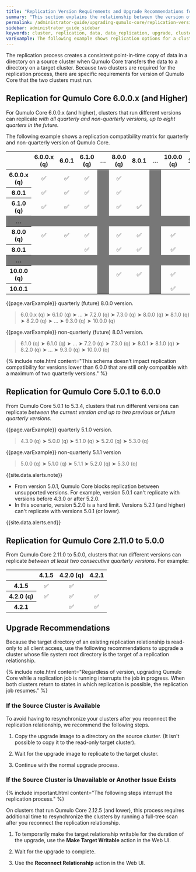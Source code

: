 ```yaml
---
title: "Replication Version Requirements and Upgrade Recommendations for Qumulo Core"
summary: "This section explains the relationship between the version of Qumulo Core that a cluster runs and data replication between it and other clusters. It also gives recommendations for upgrading Qumulo Core in relation to data replication tasks."
permalink: /administrator-guide/upgrading-qumulo-core/replication-version-requirements-upgrade-recommendations.html
sidebar: administrator_guide_sidebar
keywords: cluster, replication, data, data_replication, upgrade, cluster_upgrade
varExample: The following example shows replication options for a cluster running the 
---
```


The replication process creates a consistent point-in-time copy of data in a directory on a source cluster when Qumulo Core transfers the data to a directory on a target cluster. Because two clusters are required for the replication process, there are specific requirements for version of Qumulo Core that the two clusters must run.

## Replication for Qumulo Core 6.0.0.x (and Higher)
For Qumulo Core 6.0.0.x (and higher), clusters that run different versions can replicate _with all quarterly and non-quarterly versions, up to eight quarters in the future._

The following example shows a replication compatibility matrix for quarterly and non-quarterly version of Qumulo Core.

<table style="border:0;">
<thead>
  <tr>
    <th style="text-align:center;width:12.85%;background:transparent;border-left:0;"></th>
    <th style="text-align:center;width:12.85%;">6.0.0.x (q)</th>
    <th style="text-align:center;width:12.85%;">6.0.1</th>
    <th style="text-align:center;width:12.85%;">6.1.0 (q)</th>
    <th style="text-align:center;width:5%;">&hellip;</th>
    <th style="text-align:center;width:12.85%;">8.0.0 (q)</th>
    <th style="text-align:center;width:12.85%;">8.0.1</th>
    <th style="text-align:center;width:5%;">&hellip;</th>
    <th style="text-align:center;width:12.85%;">10.0.0 (q)</th>
    <th style="text-align:center;width:12.85%;">10.0.1</th>
  </tr>
</thead>
<tbody>
  <tr>
    <th style="text-align:center;">6.0.0.x (q)</th>
    <td style="text-align:center;"><span class="emoji">✅</span></td>
    <td style="text-align:center;"><span class="emoji">✅</span></td>
    <td style="text-align:center;"><span class="emoji">✅</span></td>
    <td style="text-align:center;background-color:#777777;"></td>
    <td style="text-align:center;"><span class="emoji">✅</span></td>
    <td style="text-align:center;"></td>
    <td style="text-align:center;background-color:#777777;"></td>
    <td style="text-align:center;"></td>
    <td style="text-align:center;"></td>
  </tr>
  <tr>
    <th style="text-align:center;">6.0.1</th>
    <td style="text-align:center;"><span class="emoji">✅</span></td>
    <td style="text-align:center;"><span class="emoji">✅</span></td>
    <td style="text-align:center;"><span class="emoji">✅</span></td>
    <td style="text-align:center;background-color:#777777;"></td>
    <td style="text-align:center;"><span class="emoji">✅</span></td>
    <td style="text-align:center;"></td>
    <td style="text-align:center;background-color:#777777;"></td>
    <td style="text-align:center;"></td>
    <td style="text-align:center;"></td>
  </tr>
  <tr>
    <th style="text-align:center;">6.1.0 (q)</th>
    <td style="text-align:center;"><span class="emoji">✅</span></td>
    <td style="text-align:center;"><span class="emoji">✅</span></td>
    <td style="text-align:center;"><span class="emoji">✅</span></td>
    <td style="text-align:center;background-color:#777777;"></td>
    <td style="text-align:center;"><span class="emoji">✅</span></td>
    <td style="text-align:center;"><span class="emoji">✅</span></td>
    <td style="text-align:center;background-color:#777777;"></td>
    <td style="text-align:center;"></td>
    <td style="text-align:center;"></td>
  </tr>
  <tr style="background-color:#777777">
    <th style="text-align:center;">&hellip;</th>
    <td style="text-align:center;"></td>
    <td style="text-align:center;"></td>
    <td style="text-align:center;"></td>
    <td style="text-align:center;"></td>
    <td style="text-align:center;"></td>
    <td style="text-align:center;"></td>
    <td style="text-align:center;background-color:#777777;"></td>
    <td style="text-align:center;"></td>
    <td style="text-align:center;"></td>
  </tr>
  <tr>
    <th style="text-align:center;">8.0.0 (q)</th>
    <td style="text-align:center;"><span class="emoji">✅</span></td>
    <td style="text-align:center;"><span class="emoji">✅</span></td>
    <td style="text-align:center;"><span class="emoji">✅</span></td>
    <td style="text-align:center;background-color:#777777;"></td>
    <td style="text-align:center;"><span class="emoji">✅</span></td>
    <td style="text-align:center;"><span class="emoji">✅</span></td>
    <td style="text-align:center;background-color:#777777;"></td>
    <td style="text-align:center;"><span class="emoji">✅</span></td>
    <td style="text-align:center;"></td>
  </tr>
  <tr>
    <th style="text-align:center;">8.0.1</th>
    <td style="text-align:center;"></td>
    <td style="text-align:center;"></td>
    <td style="text-align:center;"><span class="emoji">✅</span></td>
    <td style="text-align:center;background-color:#777777;"></td>
    <td style="text-align:center;"><span class="emoji">✅</span></td>
    <td style="text-align:center;"><span class="emoji">✅</span></td>
    <td style="text-align:center;background-color:#777777;"></td>
    <td style="text-align:center;"><span class="emoji">✅</span></td>
    <td style="text-align:center;"></td>
  </tr>
  <tr style="background-color:#777777">
    <th style="text-align:center;">&hellip;</th>
    <td style="text-align:center;"></td>
    <td style="text-align:center;"></td>
    <td style="text-align:center;"></td>
    <td style="text-align:center;"></td>
    <td style="text-align:center;"></td>
    <td style="text-align:center;"></td>
    <td style="text-align:center;background-color:#777777;"></td>
    <td style="text-align:center;"></td>
    <td style="text-align:center;"></td>
  </tr>
  <tr>
    <th style="text-align:center;">10.0.0 (q)</th>
    <td style="text-align:center;"></td>
    <td style="text-align:center;"></td>
    <td style="text-align:center;"></td>
    <td style="text-align:center;background-color:#777777;"></td>
    <td style="text-align:center;"><span class="emoji">✅</span></td>
    <td style="text-align:center;"><span class="emoji">✅</span></td>
    <td style="text-align:center;background-color:#777777;"></td>
    <td style="text-align:center;"><span class="emoji">✅</span></td>
    <td style="text-align:center;"><span class="emoji">✅</span></td>
  </tr>
  <tr>
    <th style="text-align:center;">10.0.1</th>
    <td style="text-align:center;"></td>
    <td style="text-align:center;"></td>
    <td style="text-align:center;"></td>
    <td style="text-align:center;background-color:#777777;"></td>
    <td style="text-align:center;"></td>
    <td style="text-align:center;"></td>
    <td style="text-align:center;background-color:#777777;"></td>
    <td style="text-align:center;"><span class="emoji">✅</span></td>
    <td style="text-align:center;"><span class="emoji">✅</span></td>
  </tr>
</tbody>
</table>

{{page.varExample}} quarterly (future) 8.0.0 version.

<blockquote> 6.0.0.x (q) <span class="thick-arrow-left">&#10148;</span> 6.1.0 (q) <span class="thick-arrow-left">&#10148;</span> &hellip; <span class="thick-arrow-left">&#10148;</span> 7.2.0 (q) <span class="thick-arrow-left">&#10148;</span> 7.3.0 (q) <span class="thick-arrow-left">&#10148;</span><span class="highlight-version"> 8.0.0 (q) </span><span class="thick-arrow-right">&#10148;</span>  8.1.0 (q) <span class="thick-arrow-right">&#10148;</span> 8.2.0 (q) <span class="thick-arrow-right">&#10148;</span> &hellip; <span class="thick-arrow-right">&#10148;</span> 9.3.0 (q) <span class="thick-arrow-right">&#10148;</span> 10.0.0 (q) </blockquote>

{{page.varExample}} non-quarterly (future) 8.0.1 version.

<blockquote> 6.1.0 (q) <span class="thick-arrow-left">&#10148;</span> 6.1.0 (q) <span class="thick-arrow-left">&#10148;</span> &hellip; <span class="thick-arrow-left">&#10148;</span> 7.2.0 (q) <span class="thick-arrow-left">&#10148;</span> 7.3.0 (q) <span class="thick-arrow-left">&#10148;</span><span class="highlight-version"> 8.0.1 </span><span class="thick-arrow-right">&#10148;</span>  8.1.0 (q) <span class="thick-arrow-right">&#10148;</span>  8.2.0 (q) <span class="thick-arrow-right">&#10148;</span> &hellip; <span class="thick-arrow-right">&#10148;</span> 9.3.0 (q) <span class="thick-arrow-right">&#10148;</span> 10.0.0 (q) </blockquote>

{% include note.html content="This schema doesn’t impact replication compatibility for versions lower than 6.0.0 that are still only compatible with a maximum of two quarterly versions." %}

## Replication for Qumulo Core 5.0.1 to 6.0.0
From Qumulo Core 5.0.1 to 5.3.4, clusters that run different versions can replicate _between the current version and up to two previous or future quarterly versions._

{{page.varExample}} quarterly 5.1.0 version.

<blockquote>4.3.0 (q) <span class="thick-arrow-left">&#10148;</span> 5.0.0 (q) <span class="thick-arrow-left">&#10148;</span><span class="highlight-version"> 5.1.0 (q) </span><span class="thick-arrow-right">&#10148;</span> 5.2.0 (q) <span class="thick-arrow-right">&#10148;</span> 5.3.0 (q)</blockquote>

{{page.varExample}} non-quarterly 5.1.1 version

<blockquote>5.0.0 (q) <span class="thick-arrow-left">&#10148;</span> 5.1.0 (q) <span class="thick-arrow-left">&#10148;</span><span class="highlight-version"> 5.1.1 </span><span class="thick-arrow-right">&#10148;</span> 5.2.0 (q) <span class="thick-arrow-right">&#10148;</span> 5.3.0 (q)</blockquote>

{{site.data.alerts.note}}
<ul>
  <li>From version 5.0.1, Qumulo Core blocks replication between unsupported versions. For example, version 5.0.1 can't replicate with versions before 4.3.0 or after 5.2.0.</li>
  <li>In this scenario, version 5.2.0 is a hard limit. Versions 5.2.1 (and higher) can't replicate with versions 5.0.1 (or lower).</li>
</ul>
{{site.data.alerts.end}}

## Replication for Qumulo Core 2.11.0 to 5.0.0
From Qumulo Core 2.11.0 to 5.0.0, clusters that run different versions can replicate _between at least two consecutive quarterly versions_. For example:

<table style="border:0;">
<thead>
  <tr>
    <th style="background:transparent;border-left:0;"></th>
    <th>4.1.5</th>
    <th>4.2.0 (q)</th>
    <th>4.2.1</th>
  </tr>
</thead>
<tbody>
  <tr>
    <th>4.1.5</th>
    <td style="text-align:center;"><span class="emoji"><span class="emoji">✅</span></span></td>
    <td style="text-align:center;"><span class="emoji"><span class="emoji">✅</span></span></td>
    <td></td>
  </tr>
  <tr>
    <th>4.2.0 (q)</th>
    <td style="text-align:center;"><span class="emoji"><span class="emoji">✅</span></span></td>
    <td style="text-align:center;"><span class="emoji"><span class="emoji">✅</span></span></td>
    <td style="text-align:center;"><span class="emoji"><span class="emoji">✅</span></span></td>
  </tr>
  <tr>
    <th>4.2.1</th>
    <td></td>
    <td style="text-align:center;"><span class="emoji"><span class="emoji">✅</span></span></td>
    <td style="text-align:center;"><span class="emoji"><span class="emoji">✅</span></span></td>
  </tr>
</tbody>
</table>

## Upgrade Recommendations
Because the target directory of an existing replication relationship is read-only to all client access, use the following recommendations to upgrade a cluster whose file system root directory is the target of a replication relationship.

{% include note.html content="Regardless of version, upgrading Qumulo Core while a replication job is running interrupts the job in progress. When both clusters return to states in which replication is possible, the replication job resumes." %}

### If the Source Cluster is Available
To avoid having to resynchronize your clusters after you reconnect the replication relationship, we recommend the following steps.

1. Copy the upgrade image to a directory on the source cluster. (It isn't possible to copy it to the read-only target cluster).

1. Wait for the upgrade image to replicate to the target cluster.

1. Continue with the normal upgrade process.

### If the Source Cluster is Unavailable or Another Issue Exists
{% include important.html content="The following steps interrupt the replication process." %}

On clusters that run Qumulo Core 2.12.5 (and lower), this process requires additional time to resynchronize the clusters by running a full-tree scan after you reconnect the replication relationship.

1. To temporarily make the target relationship writable for the duration of the upgrade, use the **Make Target Writable** action in the Web UI.
   
1. Wait for the upgrade to complete.
   
1. Use the **Reconnect Relationship** action in the Web UI.
